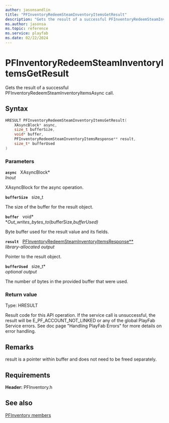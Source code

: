 ```yaml
---
author: jasonsandlin
title: "PFInventoryRedeemSteamInventoryItemsGetResult"
description: "Gets the result of a successful PFInventoryRedeemSteamInventoryItemsAsync call."
ms.author: jasonsa
ms.topic: reference
ms.service: playfab
ms.date: 02/22/2024
---
```


# PFInventoryRedeemSteamInventoryItemsGetResult  

Gets the result of a successful PFInventoryRedeemSteamInventoryItemsAsync call.  

## Syntax  
  
```cpp
HRESULT PFInventoryRedeemSteamInventoryItemsGetResult(  
    XAsyncBlock* async,  
    size_t bufferSize,  
    void* buffer,  
    PFInventoryRedeemSteamInventoryItemsResponse** result,  
    size_t* bufferUsed  
)  
```  
  
### Parameters  
  
**`async`** &nbsp; XAsyncBlock*  
*_Inout_*  
  
XAsyncBlock for the async operation.  
  
**`bufferSize`** &nbsp; size_t  
  
The size of the buffer for the result object.  
  
**`buffer`** &nbsp; void*  
*_Out_writes_bytes_to_(bufferSize,*bufferUsed)*  
  
Byte buffer used for the result value and its fields.  
  
**`result`** &nbsp; [PFInventoryRedeemSteamInventoryItemsResponse**](../../pfinventorytypes/structs/pfinventoryredeemsteaminventoryitemsresponse.md)  
*library-allocated output*  
  
Pointer to the result object.  
  
**`bufferUsed`** &nbsp; size_t*  
*optional output*  
  
The number of bytes in the provided buffer that were used.  
  
  
### Return value
Type: HRESULT
  
Result code for this API operation. If the service call is unsuccessful, the result will be E_PF_ACCOUNT_NOT_LINKED or any of the global PlayFab Service errors. See doc page "Handling PlayFab Errors" for more details on error handling.
  
## Remarks  
  
result is a pointer within buffer and does not need to be freed separately.
  
## Requirements  
  
**Header:** PFInventory.h
  
## See also  
[PFInventory members](../pfinventory_members.md)  

  
  
